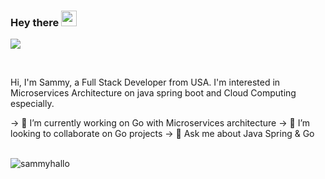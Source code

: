 ### Hey there <img src="https://media.giphy.com/media/hvRJCLFzcasrR4ia7z/giphy.gif" width="25px">

![](https://visitor-badge.glitch.me/badge?page_id=sammyhallo)

<br />


Hi, I'm Sammy, a Full Stack Developer from USA. I'm interested in Microservices Architecture on java spring boot and Cloud Computing especially.

-> 🔭 I’m currently working on Go with Microservices architecture
-> 👯 I’m looking to collaborate on Go projects
-> 💬 Ask me about Java Spring & Go


<br/>
<img src="https://github-readme-stats.vercel.app/api?username=sammyhallo&show_icons=true&theme=gotham" alt="sammyhallo" />
